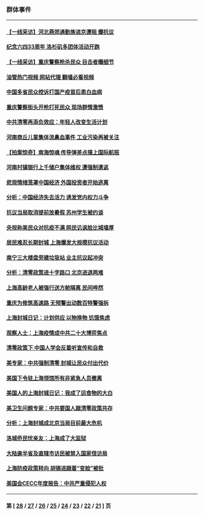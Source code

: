 ### 群体事件
---
#### [【一线采访】河北燕郊通勤族进京遭阻 爆抗议](../../pages/ncid279/n13749999.md?06051245) 
#### [纪念六四33周年 洛杉矶多团体活动开跑](../../pages/ncid279/n13749760.md?06051245) 
#### [【一线采访】重庆警察枪杀民众 目击者曝细节](../../pages/ncid279/n13749360.md?06051245) 
#### [油管热门视频 网站代理 翻墙必看视频](http://209.222.30.114:81/youtube.html?06051245)
#### [中国多省民众控诉打国产疫苗后患白血病](../../pages/ncid279/n13748740.md?06051245) 
#### [重庆警察街头开枪打死民众 现场群情激愤](../../pages/ncid279/n13749070.md?06051245) 
#### [中共清零再添负效应：年轻人改变生活计划](../../pages/ncid279/n13748102.md?06051245) 
#### [河南商丘儿童集体流鼻血事件 工业污染再被关注](../../pages/ncid279/n13747065.md?06051245) 
#### [【拍案惊奇】南海惊魂 传导弹差点撞上国际航班](../../pages/ncid279/n13746784.md?06051245) 
#### [河南村镇银行上千储户集体维权 遭强制遣返](../../pages/ncid279/n13743906.md?06051245) 
#### [悲观情绪笼罩中国经济 外国投资者开始逃离](../../pages/ncid279/n13743825.md?06051245) 
#### [分析：中国经济失去活力 诱发党内权力斗争](../../pages/ncid279/n13740219.md?06051245) 
#### [抗议当局取消提前放暑假 苏州学生被约谈](../../pages/ncid279/n13738981.md?06051245) 
#### [央视称美民众对抗疫不满 网民讥讽脸比城墙厚](../../pages/ncid279/n13738685.md?06051245) 
#### [居民难忍长期封城 上海爆发大规模抗议活动](../../pages/ncid279/n13724894.md?06051245) 
#### [南宁三大楼盘旁建垃圾站 业主抗议起冲突](../../pages/ncid279/n13723244.md?06051245) 
#### [分析：清零政策进十字路口 北京进退两难](../../pages/ncid279/n13722760.md?06051245) 
#### [上海高龄老人被强行送方舱隔离 民间哗然](../../pages/ncid279/n13717318.md?06051245) 
#### [重庆为修筑高速路 无预警出动数百特警强拆](../../pages/ncid279/n13716893.md?06051245) 
#### [上海封城日记：计划供应 以物换物 饥饿焦虑](../../pages/ncid279/n13715646.md?06051245) 
#### [观察人士：上海疫情成中共二十大博弈焦点](../../pages/ncid279/n13713349.md?06051245) 
#### [清零政策下 中国人学会反着听宣传和自救](../../pages/ncid279/n13711002.md?06051245) 
#### [美专家：中共强制清零 封城让民众付出代价](../../pages/ncid279/n13709482.md?06051245) 
#### [美国下令驻上海领馆所有非紧急人员撤离](../../pages/ncid279/n13709373.md?06051245) 
#### [美国人的上海封城日记：我成了运食物的大白](../../pages/ncid279/n13707573.md?06051245) 
#### [美卫生问题专家：中共要国人跟清零政策共存](../../pages/ncid279/n13705925.md?06051245) 
#### [分析：上海封城成北京当局目前最大危机](../../pages/ncid279/n13702771.md?06051245) 
#### [洛城侨民忧亲友：上海成了大监狱](../../pages/ncid279/n13693937.md?06051245) 
#### [大陆逾半省及直辖市访民被禁入国家信访局](../../pages/ncid279/n13689201.md?06051245) 
#### [上海防疫政策转向 胡锡进跟着“变脸”被批](../../pages/ncid279/n13688098.md?06051245) 
#### [美国会CECC年度报告：中共严重侵犯人权](../../pages/ncid279/n13687784.md?06051245) 

---
#### 第 [ [28](./28.md?06051245) / [27](./27.md?06051245) / [26](./26.md?06051245) / [25](./25.md?06051245) / [24](./24.md?06051245) / [23](./23.md?06051245) / [22](./22.md?06051245) / [21](./21.md?06051245) ] 页
